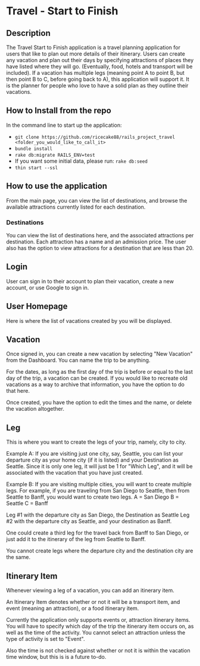 # Travel - Start to Finish

## Description
 
The Travel Start to Finish application is a travel planning application for users that like to plan out more details of their itinerary. Users can create any vacation and plan out their days by specifying attractions of places they have listed where they will go. (Eventually, food, hotels and transport will be included). If a vacation has multiple legs (meaning point A to point B, but then point B to C, before going back to A), this application will support it. It is the planner for people who love to have a solid plan as they outline their vacations.

## How to Install from the repo

In the command line to start up the application:

* `git clone https://github.com/ricecake88/rails_project_travel <folder_you_would_like_to_call_it>`
* `bundle install`
* `rake db:migrate RAILS_ENV=test`
* If you want some initial data, please run:
  `rake db:seed`
* `thin start --ssl`

## How to use the application

From the main page, you can view the list of destinations, and browse the available attractions currently listed for each destination.

### Destinations

You can view the list of destinations here, and the associated attractions per destination.
Each attraction has a name and an admission price. The user also has the option to view attractions for a destination that are less than 20.

## Login

User can sign in to their account to plan their vacation, create a new account, or use Google to sign in.

## User Homepage

Here is where the list of vacations created by you will be displayed.

## Vacation

Once signed in, you can create a new vacation by selecting "New Vacation" from the Dashboard. You can name the trip to be anything.

For the dates, as long as the first day of the trip is before or equal to the last day of the trip, a vacation can be created. If you would like to recreate old vacations as a way to archive that information, you have the option to do that here.

Once created, you have the option to edit the times and the name, or delete the vacation altogether.

## Leg

This is where you want to create the legs of your trip, namely, city to city.

Example A: If you are visiting just one city, say, Seattle, you can list your departure city as your home city (if it is listed) and your Destination as Seattle. Since it is only one leg, it will just be 1 for "Which Leg", and it will be associated with the vacation that you have just created.

Example B: If you are visiting multiple cities, you will want to create multiple legs. For example, if you are traveling from San Diego to Seattle, then from Seattle to Banff, you would want to create two legs. 
A = San Diego
B = Seattle
C = Banff

Leg \#1 with the departure city as San Diego, the Destination as Seattle
Leg \#2 with the departure city as Seattle, and your destination as Banff.

One could create a third leg for the travel back from Banff to San Diego, or just add it to the itinerary of the leg from Seattle to Banff. 

You cannot create legs where the departure city and the destination city are the same.

## Itinerary Item

Whenever viewing a leg of a vacation, you can add an itinerary item.

An Itinerary Item denotes whether or not it will be a transport item, and event (meaning an attraction), or a food itinerary item. 

Currently the application only supports events or, attraction itinerary items. You will have to specify which day of the trip the itinerary item occurs on, as well as the time of the activity. You cannot select an attraction unless the type of activity is set to "Event".

Also the time is not checked against whether or not it is within the vacation time window, but this is is a future to-do.


